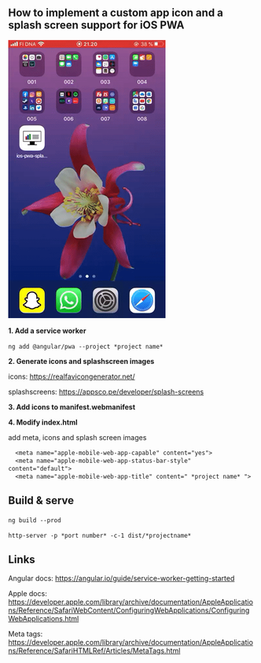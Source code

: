 ## How to implement a custom app icon and a splash screen support for iOS PWA

![Output sample](https://github.com/kariIT/ios-pwa-splashscreen/blob/master/demo.gif)

__1. Add a service worker__

``` ng add @angular/pwa --project *project name* ```


__2. Generate icons and splashscreen images__

icons: https://realfavicongenerator.net/

splashscreens: https://appsco.pe/developer/splash-screens


__3. Add icons to manifest.webmanifest__


__4. Modify index.html__

add meta, icons and splash screen images
```
  <meta name="apple-mobile-web-app-capable" content="yes">
  <meta name="apple-mobile-web-app-status-bar-style" content="default">
  <meta name="apple-mobile-web-app-title" content=" *project name* ">
```


## Build & serve
``` ng build --prod ```

``` http-server -p *port number* -c-1 dist/*projectname* ```

## Links
Angular docs: https://angular.io/guide/service-worker-getting-started

Apple docs: https://developer.apple.com/library/archive/documentation/AppleApplications/Reference/SafariWebContent/ConfiguringWebApplications/ConfiguringWebApplications.html

Meta tags: https://developer.apple.com/library/archive/documentation/AppleApplications/Reference/SafariHTMLRef/Articles/MetaTags.html
